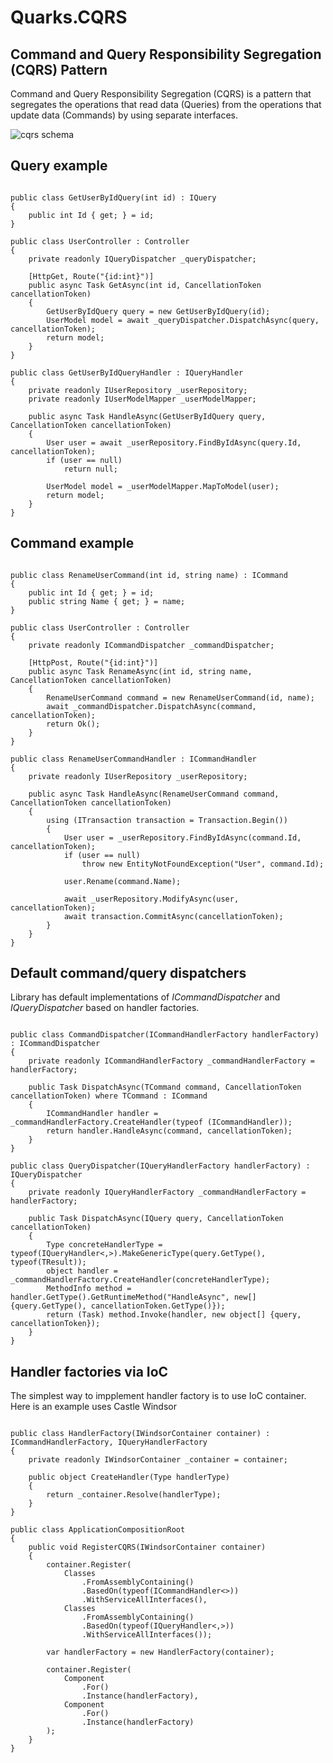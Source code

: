 # Quarks.CQRS

## Command and Query Responsibility Segregation (CQRS) Pattern

Command and Query Responsibility Segregation (CQRS) is a pattern that segregates the operations that read data (Queries) from the operations that update data (Commands) by using separate interfaces.

![cqrs schema](http://martinfowler.com/bliki/images/cqrs/cqrs.png)

## Query example

<pre><code>
public class GetUserByIdQuery(int id) : IQuery<UserModel>
{
    public int Id { get; } = id;
}

public class UserController : Controller
{
    private readonly IQueryDispatcher _queryDispatcher;

    [HttpGet, Route("{id:int}")]
    public async Task<UserModel> GetAsync(int id, CancellationToken cancellationToken)
    {
        GetUserByIdQuery query = new GetUserByIdQuery(id);
        UserModel model = await _queryDispatcher.DispatchAsync(query, cancellationToken);
        return model;
    }
}

public class GetUserByIdQueryHandler : IQueryHandler<GetUserByIdQuery, UserModel>
{
    private readonly IUserRepository _userRepository;
    private readonly IUserModelMapper _userModelMapper;

    public async Task<UserModel> HandleAsync(GetUserByIdQuery query, CancellationToken cancellationToken)
    {
        User user = await _userRepository.FindByIdAsync(query.Id, cancellationToken);
        if (user == null)
            return null;

        UserModel model = _userModelMapper.MapToModel(user);
        return model;
    }
}
</code></pre>

## Command example

<pre><code>
public class RenameUserCommand(int id, string name) : ICommand
{
    public int Id { get; } = id;
    public string Name { get; } = name;
}

public class UserController : Controller
{
    private readonly ICommandDispatcher _commandDispatcher;

    [HttpPost, Route("{id:int}")]
    public async Task<IHttpResult> RenameAsync(int id, string name, CancellationToken cancellationToken)
    {
        RenameUserCommand command = new RenameUserCommand(id, name);
        await _commandDispatcher.DispatchAsync(command, cancellationToken);
        return Ok();
    }
}

public class RenameUserCommandHandler : ICommandHandler<RenameUserCommand>
{
    private readonly IUserRepository _userRepository;

    public async Task HandleAsync(RenameUserCommand command, CancellationToken cancellationToken)
    {
        using (ITransaction transaction = Transaction.Begin())
        {
            User user = _userRepository.FindByIdAsync(command.Id, cancellationToken);
            if (user == null)
                throw new EntityNotFoundException("User", command.Id);

            user.Rename(command.Name);

            await _userRepository.ModifyAsync(user, cancellationToken);
            await transaction.CommitAsync(cancellationToken);
        }
    }
}
</code></pre>

## Default command/query dispatchers

Library has default implementations of *ICommandDispatcher* and *IQueryDispatcher* based on handler factories. 

<pre><code>
public class CommandDispatcher(ICommandHandlerFactory handlerFactory) : ICommandDispatcher
{
    private readonly ICommandHandlerFactory _commandHandlerFactory = handlerFactory;

    public Task DispatchAsync<TCommand>(TCommand command, CancellationToken cancellationToken) where TCommand : ICommand
    {
        ICommandHandler<TCommand> handler = _commandHandlerFactory.CreateHandler(typeof (ICommandHandler<TCommand>));
        return handler.HandleAsync(command, cancellationToken);
    }
}

public class QueryDispatcher(IQueryHandlerFactory handlerFactory) : IQueryDispatcher
{
    private readonly IQueryHandlerFactory _commandHandlerFactory = handlerFactory;

    public Task<TResult> DispatchAsync<TResult>(IQuery<TResult> query, CancellationToken cancellationToken)
    {
        Type concreteHandlerType = typeof(IQueryHandler<,>).MakeGenericType(query.GetType(), typeof(TResult));
        object handler =  _commandHandlerFactory.CreateHandler(concreteHandlerType);
        MethodInfo method = handler.GetType().GetRuntimeMethod("HandleAsync", new[] {query.GetType(), cancellationToken.GetType()});
        return (Task<TResult>) method.Invoke(handler, new object[] {query, cancellationToken});
    }
}
</code></pre>

## Handler factories via IoC

The simplest way to impplement handler factory is to use IoC container. Here is an example uses Castle Windsor

<pre><code>
public class HandlerFactory(IWindsorContainer container) : ICommandHandlerFactory, IQueryHandlerFactory
{
    private readonly IWindsorContainer _container = container;

    public object CreateHandler(Type handlerType)
    {
        return _container.Resolve(handlerType);
    }
}

public class ApplicationCompositionRoot
{
    public void RegisterCQRS(IWindsorContainer container)
    {
        container.Register(
            Classes
                .FromAssemblyContaining<CommandHandlers>()
                .BasedOn(typeof(ICommandHandler<>))
                .WithServiceAllInterfaces(),
            Classes
                .FromAssemblyContaining<QueryHandlers>()
                .BasedOn(typeof(IQueryHandler<,>))
                .WithServiceAllInterfaces());

        var handlerFactory = new HandlerFactory(container);

        container.Register(
            Component
                .For<ICommandHandlerFactory>()
                .Instance(handlerFactory),
            Component
                .For<IQueryHandlerFactory>()
                .Instance(handlerFactory)
        );
    }
}
</code></pre>